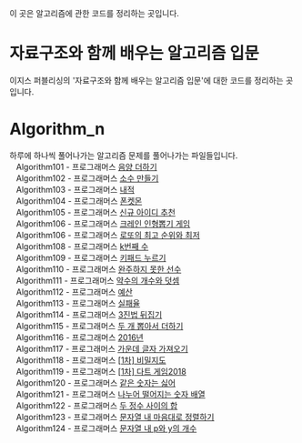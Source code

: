 
이 곳은 알고리즘에 관한 코드를 정리하는 곳입니다.

# 자료구조와 함께 배우는 알고리즘 입문
이지스 퍼블리싱의 '자료구조와 함께 배우는 알고리즘 입문'에 대한 코드를 정리하는 곳입니다.

# Algorithm_n
하루에 하나씩 풀어나가는 알고리즘 문제를 풀어나가는 파일들입니다.<br>
&nbsp;&nbsp;&nbsp;Algorithm101 - 프로그래머스 [음양 더하기](https://programmers.co.kr/learn/courses/30/lessons/76501)<br>
&nbsp;&nbsp;&nbsp;Algorithm102 - 프로그래머스 [소수 만들기](https://programmers.co.kr/learn/courses/30/lessons/12977)<br>
&nbsp;&nbsp;&nbsp;Algorithm103 - 프로그래머스 [내적](https://programmers.co.kr/learn/courses/30/lessons/70128)<br>
&nbsp;&nbsp;&nbsp;Algorithm104 - 프로그래머스 [폰켓몬](https://programmers.co.kr/learn/courses/30/lessons/1845)<br>
&nbsp;&nbsp;&nbsp;Algorithm105 - 프로그래머스 [신규 아이디 추천](https://programmers.co.kr/learn/courses/30/lessons/72410)<br>
&nbsp;&nbsp;&nbsp;Algorithm106 - 프로그래머스 [크레인 인형뽑기 게임](https://programmers.co.kr/learn/courses/30/lessons/64061)<br>
&nbsp;&nbsp;&nbsp;Algorithm106 - 프로그래머스 [로또의 최고 순위와 최저 ](https://programmers.co.kr/learn/courses/30/lessons/77484)<br>
&nbsp;&nbsp;&nbsp;Algorithm108 - 프로그래머스 [k번째 수](https://programmers.co.kr/learn/courses/30/lessons/42748)<br>
&nbsp;&nbsp;&nbsp;Algorithm109 - 프로그래머스 [키패드 누르기](https://programmers.co.kr/learn/courses/30/lessons/67256)<br>
&nbsp;&nbsp;&nbsp;Algorithm110 - 프로그래머스 [완주하지 못한 선수](https://programmers.co.kr/learn/courses/30/lessons/42576)<br>
&nbsp;&nbsp;&nbsp;Algorithm111 - 프로그래머스 [약수의 개수와 덧셈](https://programmers.co.kr/learn/courses/30/lessons/77884)<br>
&nbsp;&nbsp;&nbsp;Algorithm112 - 프로그래머스 [예산](https://programmers.co.kr/learn/courses/30/lessons/12982)<br>
&nbsp;&nbsp;&nbsp;Algorithm113 - 프로그래머스 [실패율](https://programmers.co.kr/learn/courses/30/lessons/12982)<br>
&nbsp;&nbsp;&nbsp;Algorithm114 - 프로그래머스 [3진법 뒤집기](https://programmers.co.kr/learn/courses/30/lessons/68935)<br>
&nbsp;&nbsp;&nbsp;Algorithm115 - 프로그래머스 [두 개 뽑아서 더하기](https://programmers.co.kr/learn/courses/30/lessons/68644)<br>
&nbsp;&nbsp;&nbsp;Algorithm116 - 프로그래머스 [2016년](https://programmers.co.kr/learn/courses/30/lessons/12901)<br>
&nbsp;&nbsp;&nbsp;Algorithm117 - 프로그래머스 [가운데 글자 가져오기](https://programmers.co.kr/learn/courses/30/lessons/12903)<br>
&nbsp;&nbsp;&nbsp;Algorithm118 - 프로그래머스 [[1차] 비밀지도](https://programmers.co.kr/learn/courses/30/lessons/17681)<br>
&nbsp;&nbsp;&nbsp;Algorithm119 - 프로그래머스 [[1차] 다트 게임2018](https://programmers.co.kr/learn/courses/30/lessons/17682)<br>
&nbsp;&nbsp;&nbsp;Algorithm120 - 프로그래머스 [같은 숫자는 싫어](https://programmers.co.kr/learn/courses/30/lessons/12906)<br>
&nbsp;&nbsp;&nbsp;Algorithm121 - 프로그래머스 [나누어 떨어지는 숫자 배열](https://programmers.co.kr/learn/courses/30/lessons/12910)<br>
&nbsp;&nbsp;&nbsp;Algorithm122 - 프로그래머스 [두 정수 사이의 합](https://programmers.co.kr/learn/courses/30/lessons/12912)<br>
&nbsp;&nbsp;&nbsp;Algorithm123 - 프로그래머스 [문자열 내 마음대로 정렬하기](https://programmers.co.kr/learn/courses/30/lessons/12915)<br>
&nbsp;&nbsp;&nbsp;Algorithm124 - 프로그래머스 [문자열 내 p와 y의 개수](https://programmers.co.kr/learn/courses/30/lessons/12916)<br>
